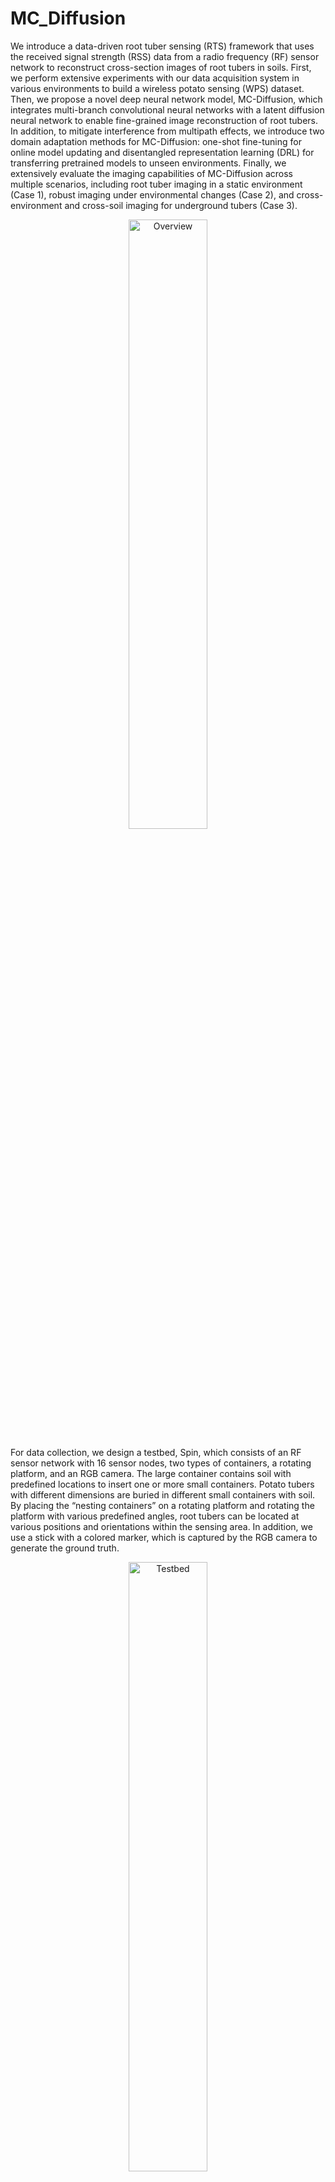 # MC_Diffusion
We introduce a data-driven root tuber sensing (RTS) framework that uses the received signal strength (RSS) data from a radio frequency (RF) sensor network to reconstruct cross-section images of root tubers in soils. First, we perform extensive experiments with our data acquisition system in various environments to build a wireless potato sensing (WPS) dataset. Then, we propose a novel deep neural network model, MC-Diffusion, which integrates multi-branch convolutional neural networks with a latent diffusion neural network to enable fine-grained image reconstruction of root tubers. In addition, to mitigate interference from multipath effects, we introduce two domain adaptation methods for MC-Diffusion: one-shot fine-tuning for online model updating and disentangled representation learning (DRL) for transferring pretrained models to unseen environments. Finally, we extensively evaluate the imaging capabilities of MC-Diffusion across multiple scenarios, including root tuber imaging in a static environment (Case 1), robust imaging under environmental changes (Case 2), and cross-environment and cross-soil imaging for underground tubers (Case 3).
<p align="center">
  <img src="images/Overview.png" alt="Overview" width="50%"/>
</p>

For data collection, we design a testbed, Spin, which consists of an RF sensor network with 16 sensor nodes, two types of containers, a rotating platform, and an RGB camera. The large container contains soil with predefined locations to insert one or more small containers. Potato tubers with different dimensions are buried in different small containers with soil. By placing the “nesting containers” on a rotating platform and rotating the platform with various predefined angles, root tubers can be located at various positions and orientations within the sensing area. In addition, we use a stick with a colored marker, which is captured by the RGB camera to generate the ground truth.  
<p align="center">
  <img src="images/Testbed.png" alt="Testbed" width="50%"/>
</p>

To evaluate the performance of our RTS framework, we construct a comprehensive dataset, WPS, consisting of data from a static environment (Case 1), an environment with dynamic changes (Case 2), and multiple environments and soil moisture conditions (Case 3).
<p align="center">
  <img src="images/Dataset.png" alt="Dataset" width="90%"/>
</p>

Some visualization results of MC-Diffusion and baseline methods are shown below. For illustration, we present imaging results from a static environment, a fixed environment with dynamic changes, and across multiple environments. 
<p align="center">
  <img src="images/Visualization.png" alt="Visualization" width="90%"/>
</p>

The raw dataset has been publicly released. Both the dataset and code for data pre-processing are accessible at [https://ieee-dataport.org/documents/underground-root-tuber-sensing-wireless-networks](https://ieee-dataport.org/documents/underground-root-tuber-sensing-wireless-networks). In addition, we have released the pre-trained model and the corresponding data files in releases, which can be used for performance testing. 


# Prerequisite and Evaluation

## Prerequisite
MC_Diffusion is implemented with Python 3.10 and PyTorch 2.1.0. Our development environment can be managed using either Docker or Anaconda. In the following, we provide separate descriptions for each. 

### 1. Anaconda management
In the absence of Docker, the development environment can be configured using Anaconda (Version 23.9.0) by following the procedure outlined below.

* Create a conda environment called MC-Diffusion based on Python 3.10, and activate the environment.
```
conda create -n MC_Diffusion python=3.10

conda activate MC_Diffusion
```
* Install PyTorch, if CUDA is available
```
pip install torch==2.1.0+cu121 torchvision==0.16.0+cu121 torchaudio==2.1.0+cu121 --index-url https://download.pytorch.org/whl/cu121
```
* Install PyTorch, if CUDA is not available
```
pip install torch==2.1.0+cpu torchvision==0.16.0+cpu torchaudio==2.1.0+cpu --index-url https://download.pytorch.org/whl/cpu
```
* Install other required packages,
```
pip install matplotlib

pip install scikit-image

pip install vit-pytorch

pip install einops

pip install pytorch-ignite
```

### 2. Docker management
If a Docker environment is already available, the development environment can be configured as follows. 

* Pull the Docker image and create the development container. Note that a folder named "MC_Diffusion" is created in the current directory to store the development environment, and its location can be adjusted as needed. 
```
docker pull pytorch/pytorch:2.1.0-cuda12.1-cudnn8-devel

mkdir MC_Diffusion

docker run -tid --name=MC_Diffusion --gpus=all --ipc=host --network=host -v ./MC_Diffusion/:/workspace/MC_Diffusion pytorch/pytorch:2.1.0-cuda12.1-cudnn8-devel
```

* Start the container and install the required packages.
```
docker exec -it MC_Diffusion bash

pip install matplotlib

pip install scikit-image

pip install vit-pytorch

pip install einops

pip install pytorch-ignite
```

### 3. Download project
Download or git clone the MC_Diffusion project. Download the data and pre-trained models in releases to the project directory. Note that, to evaluate the efficacy of MC-Diffusion under different sensing cases, we divide the experiments into three cases: imaging in a static environment (Case 1), imaging in an environment with dynamic changes (Case 2), and imaging across different environments and soil moisture conditions (Case 3). Case 3 is further divided into two parts: cross-environment imaging (Case3_Environment) and imaging under varying soil moisture conditions (Case3_Moisture). When extracting the files, the corresponding data and models should be placed into their respective directories. 

* Extract files to their respective directories.
```
unzip Case1.zip -d [Case1 of MC_Diffusion root directory]

unzip Case2.zip -d [Case2 of MC_Diffusion root directory]

unzip Case3_Environment.zip -d [Case3_Environment of MC_Diffusion root directory]

unzip Case3_Moisture.zip -d [Case3_Environment of MC_Diffusion root directory]
```

### 4. Running
After configuring the development environment and loading the required datasets and models, the programs corresponding to different Cases can be executed directly.
* Run Case 1
```
cd Case1/SecondStageCodes/
python Main.py
```
* Run Case 2
```
cd Case2/SecondStageCodes/
python Main.py
```
* Run Case3_Environment
```
cd Case3_Environment/SecondStageCodes/
python Main.py
```
* Run Case3_Moisture
```
cd Case3_Moisture/SecondStageCodes/
python Main.py
```

## Evaluation

